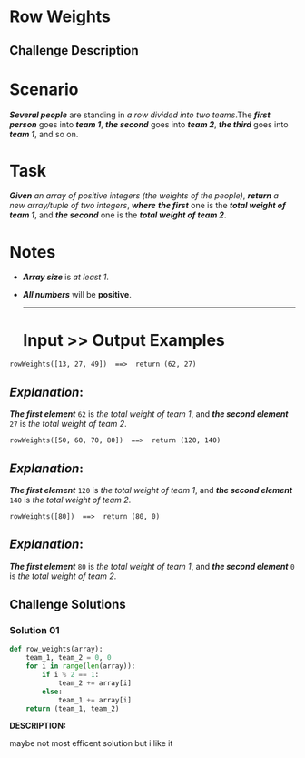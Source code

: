 # Row Weights

## Challenge Description

# Scenario

***Several people*** are standing in *a row divided into two teams*.The ***first person*** goes into ***team 1***, ***the second*** goes into ***team 2***, ***the third*** goes into ***team 1***, and so on.

# Task

***Given*** *an array of positive integers (the weights of the people)*, ***return*** *a new array/tuple of two integers*, ***where*** ***the first*** one is the ***total weight of team 1***, and ***the second*** one is the ***total weight of team 2***.

# Notes

- ***Array size*** is *at least 1*.
- ***All numbers*** will be **positive**.
    
    ---
    
    # Input >> Output Examples
    

```
rowWeights([13, 27, 49])  ==>  return (62, 27)

```

## ***Explanation***:

***The first element*** `62` is *the total weight of team 1*, and ***the second element*** `27` is *the total weight of team 2*.

```
rowWeights([50, 60, 70, 80])  ==>  return (120, 140)

```

## ***Explanation***:

***The first element*** `120` is *the total weight of team 1*, and ***the second element*** `140` is *the total weight of team 2*.

```
rowWeights([80])  ==>  return (80, 0)

```

## ***Explanation***:

***The first element*** `80` is *the total weight of team 1*, and ***the second element*** `0` is *the total weight of team 2*.

## Challenge Solutions

### Solution 01

```python
def row_weights(array):
    team_1, team_2 = 0, 0
    for i in range(len(array)):
        if i % 2 == 1:
            team_2 += array[i]
        else: 
            team_1 += array[i]
    return (team_1, team_2)
```

**DESCRIPTION:**

maybe not most efficent solution but i like it
